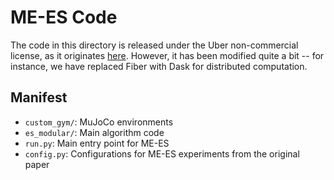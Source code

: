 # ME-ES Code

The code in this directory is released under the Uber non-commercial license, as
it originates [here](https://github.com/uber-research/Map-Elites-Evolutionary).
However, it has been modified quite a bit -- for instance, we have replaced
Fiber with Dask for distributed computation.

## Manifest

- `custom_gym/`: MuJoCo environments
- `es_modular/`: Main algorithm code
- `run.py`: Main entry point for ME-ES
- `config.py`: Configurations for ME-ES experiments from the original paper
